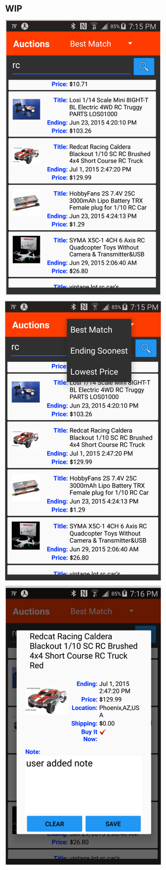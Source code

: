 # WIP

![Screen Shot 1](./AuctionBrowser_ss1.png)

![Screen Shot 2](./AuctionBrowser_ss2.png)

![Screen Shot 3](./AuctionBrowser_ss3.png)